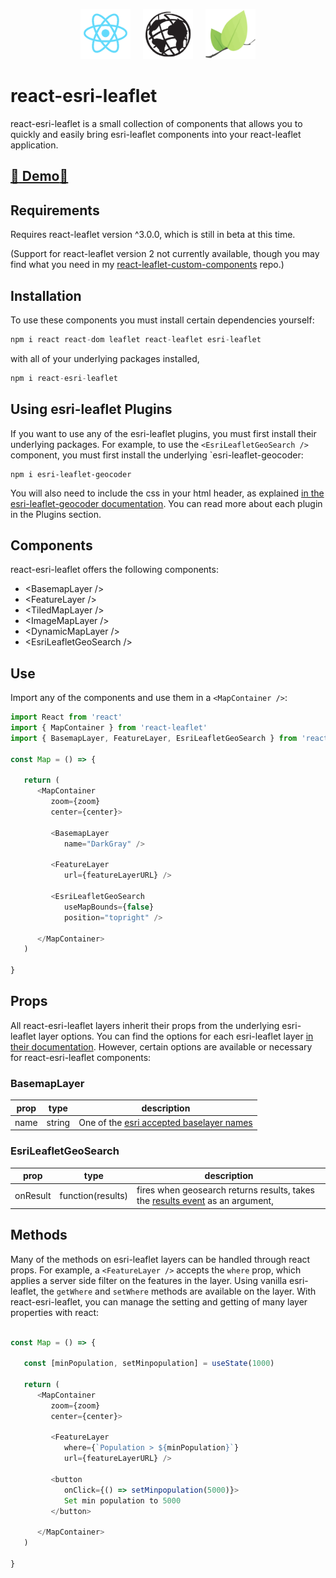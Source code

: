 <p align="center">
   <img src="/assets/react-logo.png" width="80px">&nbsp;&nbsp;&nbsp;&nbsp;
   <img src="/assets/esri-logo.png" width="80px">&nbsp;&nbsp;&nbsp;&nbsp;
   <img src="/assets/leaflet-logo.png" width="80px">
</p>

# react-esri-leaflet

react-esri-leaflet is a small collection of components that allows you to quickly and easily bring esri-leaflet components into your react-leaflet application.

## [:eyes: Demo:eyes: ](https://codesandbox.io/s/react-esri-leaflet-example-n15yn) ##

## Requirements

Requires react-leaflet version ^3.0.0, which is still in beta at this time.  

(Support for react-leaflet version 2 not currently available, though you may find what you need in my [react-leaflet-custom-components](https://github.com/slutske22/react-leaflet-custom-components#esrileafletlayer) repo.)

## Installation

To use these components you must install certain dependencies yourself:

````javascript
npm i react react-dom leaflet react-leaflet esri-leaflet
````

with all of your underlying packages installed,

````javascript
npm i react-esri-leaflet
````

## Using esri-leaflet Plugins

If you want to use any of the esri-leaflet plugins, you must first install their underlying packages.  For example, to use the `<EsriLeafletGeoSearch />` component, you must first install the underlying `esri-leaflet-geocoder:

````javscript
npm i esri-leaflet-geocoder
````

You will also need to include the css in your html header, as explained [in the esri-leaflet-geocoder documentation](https://github.com/Esri/esri-leaflet-geocoder).  You can read more about each plugin in the Plugins section.

## Components

react-esri-leaflet offers the following components:

- &lt;BasemapLayer /&gt;
- &lt;FeatureLayer /&gt;
- &lt;TiledMapLayer /&gt;
- &lt;ImageMapLayer /&gt;
- &lt;DynamicMapLayer /&gt;
- &lt;EsriLeafletGeoSearch /&gt;

## Use

Import any of the components and use them in a `<MapContainer />`:

````javascript
import React from 'react'
import { MapContainer } from 'react-leaflet'
import { BasemapLayer, FeatureLayer, EsriLeafletGeoSearch } from 'react-esri-leaflet'

const Map = () => {

   return (
      <MapContainer
         zoom={zoom}
         center={center}>

         <BasemapLayer 
            name="DarkGray" />

         <FeatureLayer 
            url={featureLayerURL} />

         <EsriLeafletGeoSearch
            useMapBounds={false}
            position="topright" />

      </MapContainer>
   )

}

````

## Props

All react-esri-leaflet layers inherit their props from the underlying esri-leaflet layer options.  You can find the options for each esri-leaflet layer [in their documentation](https://esri.github.io/esri-leaflet/api-reference/#layers).  However, certain options are available or necessary for react-esri-leaflet components:

### BasemapLayer

| prop | type   | description                                                     |
|------|--------|-----------------------------------------------------------------|
| name | string | One of the [esri accepted baselayer names](https://esri.github.io/esri-leaflet/api-reference/layers/basemap-layer.html) |

### EsriLeafletGeoSearch

| prop     | type     | description                                                     |
|----------|----------|-----------------------------------------------------------------|
| onResult | function(results) | fires when geosearch returns results, takes the [results event](https://esri.github.io/esri-leaflet/api-reference/controls/geosearch.html#events) as an argument, |

## Methods

Many of the methods on esri-leaflet layers can be handled through react props.  For example, a `<FeatureLayer />` accepts the `where` prop, which applies a server side filter on the features in the layer.  Using vanilla esri-leaflet, the `getWhere` and `setWhere` methods are available on the layer.  With react-esri-leaflet, you can manage the setting and getting of many layer properties with react:

````javascript

const Map = () => {

   const [minPopulation, setMinpopulation] = useState(1000)

   return (
      <MapContainer
         zoom={zoom}
         center={center}>

         <FeatureLayer
            where={`Population > ${minPopulation}`}
            url={featureLayerURL} />

         <button
            onClick={() => setMinpopulation(5000)}>
            Set min population to 5000
         </button>

      </MapContainer>
   )

}

````
